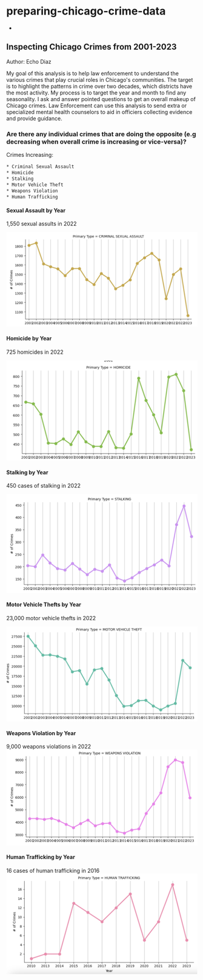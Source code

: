 # preparing-chicago-crime-data
 
- 

## Inspecting Chicago Crimes from 2001-2023

Author: Echo Diaz

My goal of this analysis is to help law enforcement to understand the various crimes that play crucial roles in Chicago's communities. The target is to highlight the patterns in crime over two decades, which districts have the most activity. My process is to target the year and month to find any seasonality. I ask and answer pointed questions to get an overall makeup of Chicago crimes. Law Enforcement can use this analysis to send extra or specialized mental health counselors to aid in officiers collecting evidence and provide guidance.




### **Are there any individual crimes that are doing the opposite (e.g decreasing when overall crime is increasing or vice-versa)?**

Crimes Increasing:

    * Criminal Sexual Assault
    * Homicide 
    * Stalking
    * Motor Vehicle Theft
    * Weapons Violation
    * Human Trafficking


#### Sexual Assault by Year
1,550 sexual assults in 2022

![Sexual Assault by Year](/Data/Images/screenshot1.png)

    
#### Homicide by Year
725 homicides in 2022

![Homicide by Year](/Data/Images/screenshot2.png)

#### Stalking by Year
450 cases of stalking in 2022

![Stalking Assault by Year](/Data/Images/screenshot3.png)


#### Motor Vehicle Thefts by Year
23,000 motor vehicle thefts in 2022

![Motor Vehicle Thefts](/Data/Images/screenshot4.png)

#### Weapons Violation by Year
9,000 weapons violations in 2022
![Weapons Violation by Year](/Data/Images/screenshot5.png)

#### Human Trafficking by Year
16 cases of human trafficking in 2016
![Human Trafficking by Year](/Data/Images/screenshot6.png)


